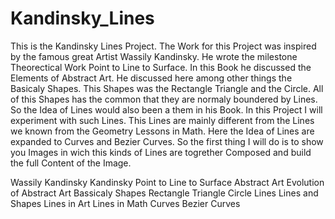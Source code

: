 # Kandinsky_Lines
This is the Kandinsky Lines Project. The Work for this Project was inspired
by the famous great Artist Wassily Kandinsky. He wrote the milestone Theorectical
Work Point to Line to Surface. In this Book he discussed the Elements of
Abstract Art. He discussed here among other things the Basicaly Shapes.
This Shapes was the Rectangle Triangle and the Circle. All of this
Shapes has the common that they are normaly boundered by Lines.
So the Idea of Lines would also been a them in his Book. In this Project
I will experiment with such Lines. This Lines are mainly different from
the Lines we known from the Geometry Lessons in Math. Here the Idea of
Lines are expanded to Curves and Bezier Curves. So the first thing I will
do is to show you Images in wich this kinds of Lines are togrether 
Composed and build the full Content of the Image.

Wassily Kandinsky
Kandinsky Point to Line to Surface
Abstract Art
Evolution of Abstract Art
Bassicaly Shapes
Rectangle Triangle Circle
Lines
Lines and Shapes
Lines in Art
Lines in Math
Curves
Bezier Curves
